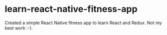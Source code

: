 # learn-react-native-fitness-app
Created a simple React Native fitness app to learn React and Redux. Not my best work :-).
